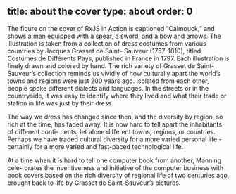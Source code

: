 title: about the cover
type: about
order: 0
---

The figure on the cover of RxJS in Action is captioned “Calmouck,” and shows a man equipped with a spear, a sword, and a bow and arrows. The illustration is taken from a collection of dress costumes from various countries by Jacques Grasset de Saint- Sauveur (1757-1810), titled Costumes de Différents Pays, published in France in 1797. Each illustration is finely drawn and colored by hand. The rich variety of Grasset de Saint-Sauveur’s collection reminds us vividly of how culturally apart the world’s towns and regions were just 200 years ago. Isolated from each other, people spoke different dialects and languages. In the streets or in the countryside, it was easy to identify where they lived and what their trade or station in life was just by their dress.

The way we dress has changed since then, and the diversity by region, so rich at the time, has faded away. It is now hard to tell apart the inhabitants of different conti- nents, let alone different towns, regions, or countries. Perhaps we have traded cultural diversity for a more varied personal life - certainly for a more varied and fast-paced technological life.

At a time when it is hard to tell one computer book from another, Manning cele- brates the inventiveness and initiative of the computer business with book covers based on the rich diversity of regional life of two centuries ago, brought back to life by Grasset de Saint-Sauveur’s pictures.
